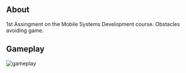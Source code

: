 <h2>About</h2>
1st Assingment on the Mobile Systems Development course. 
Obstacles avoiding game.

<h2>Gameplay</h2>


![gameplay](https://user-images.githubusercontent.com/57441511/205054451-d92cbb53-d43f-400d-8f55-e8729ce2249a.gif)
